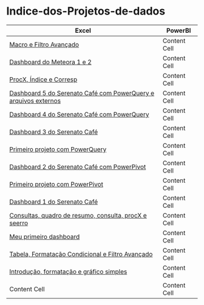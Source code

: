 # Indice-dos-Projetos-de-dados

| Excel | PowerBI |
| ------------- | ------------- |
| [Macro e Filtro Avançado](https://github.com/dsCarneiro/Excel12-Macro_FiltroAvancado.git)  | Content Cell  |
| [Dashboard do Meteora 1 e 2](https://github.com/dsCarneiro/Excel11-Dashboard_PowerPivot_e_TBDinamica.git)  | Content Cell  |
| [ProcX, Índice e Corresp](https://github.com/dsCarneiro/Excel10-ProcX_Indice_e_Corresp.git)  | Content Cell  |
| [Dashboard 5 do Serenato Café com PowerQuery e arquivos externos](https://github.com/dsCarneiro/Excel09.3-Dashboard-com-PowerQuery.git)  | Content Cell  |
| [Dashboard 4 do Serenato Café com PowerQuery](https://github.com/dsCarneiro/Excel09.2-DashBoard-com-PowerQuery.git)  | Content Cell  |
| [Dashboard 3 do Serenato Café](https://github.com/dsCarneiro/Excel09-DashBoard-com-FiltroDeAno.git)  | Content Cell  |
| [Primeiro projeto com PowerQuery](https://github.com/dsCarneiro/Excel08-PowerQuery.git)  | Content Cell  |
| [Dashboard 2 do Serenato Café com PowerPivot](https://github.com/dsCarneiro/Excel07-Dashboard-usando-PowerPivot-e-segmentacao-de-dados.git)  | Content Cell  |
| [Primeiro projeto com PowerPivot](https://github.com/dsCarneiro/Excel06-PowerPivot.git)  | Content Cell  |
| [Dashboard 1 do Serenato Café](https://github.com/dsCarneiro/Excel05-Dashboard_do_Serenato_Cafe.git)  | Content Cell  |
| [Consultas, quadro de resumo, consulta, procX e seerro](https://github.com/dsCarneiro/Excel04-Seerro_Consulta_ProcX_e_QuadroDeResumo.git)  | Content Cell  |
| [Meu primeiro dashboard](https://github.com/dsCarneiro/Excel03-Primeiro_Dashboard.git)  | Content Cell  |
| [Tabela, Formatação Condicional e Filtro Avançado](https://github.com/dsCarneiro/Excel02-Tabela_FormatacaoCondicional_e_FiltroAvancado.git)  | Content Cell  |
| [Introdução, formatação e gráfico simples](https://github.com/dsCarneiro/Excel01-Introducao-formatacao-e-grafico-simples.git)  | Content Cell  |
| Content Cell  | Content Cell  |
